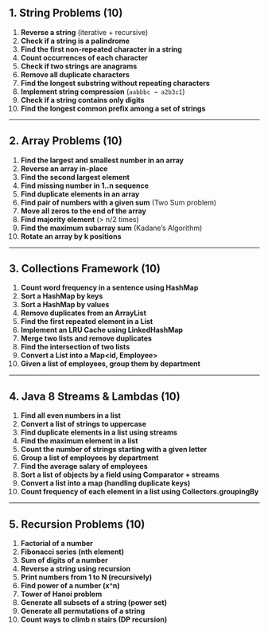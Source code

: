 ## 1. String Problems (10)

1. **Reverse a string** (iterative + recursive)
2. **Check if a string is a palindrome**
3. **Find the first non-repeated character in a string**
4. **Count occurrences of each character**
5. **Check if two strings are anagrams**
6. **Remove all duplicate characters**
7. **Find the longest substring without repeating characters**
8. **Implement string compression** (`aabbbc → a2b3c1`)
9. **Check if a string contains only digits**
10. **Find the longest common prefix among a set of strings**

---

## 2. Array Problems (10)

1. **Find the largest and smallest number in an array**
2. **Reverse an array in-place**
3. **Find the second largest element**
4. **Find missing number in 1..n sequence**
5. **Find duplicate elements in an array**
6. **Find pair of numbers with a given sum** (Two Sum problem)
7. **Move all zeros to the end of the array**
8. **Find majority element** (> n/2 times)
9. **Find the maximum subarray sum** (Kadane’s Algorithm)
10. **Rotate an array by k positions**

---

## 3. Collections Framework (10)

1. **Count word frequency in a sentence using HashMap**
2. **Sort a HashMap by keys**
3. **Sort a HashMap by values**
4. **Remove duplicates from an ArrayList**
5. **Find the first repeated element in a List**
6. **Implement an LRU Cache using LinkedHashMap**
7. **Merge two lists and remove duplicates**
8. **Find the intersection of two lists**
9. **Convert a List<Employee> into a Map<id, Employee>**
10. **Given a list of employees, group them by department**

---

## 4. Java 8 Streams & Lambdas (10)

1. **Find all even numbers in a list**
2. **Convert a list of strings to uppercase**
3. **Find duplicate elements in a list using streams**
4. **Find the maximum element in a list**
5. **Count the number of strings starting with a given letter**
6. **Group a list of employees by department**
7. **Find the average salary of employees**
8. **Sort a list of objects by a field using Comparator + streams**
9. **Convert a list into a map (handling duplicate keys)**
10. **Count frequency of each element in a list using Collectors.groupingBy**

---

## 5. Recursion Problems (10)

1. **Factorial of a number**
2. **Fibonacci series (nth element)**
3. **Sum of digits of a number**
4. **Reverse a string using recursion**
5. **Print numbers from 1 to N (recursively)**
6. **Find power of a number (x^n)**
7. **Tower of Hanoi problem**
8. **Generate all subsets of a string (power set)**
9. **Generate all permutations of a string**
10. **Count ways to climb n stairs (DP recursion)**
